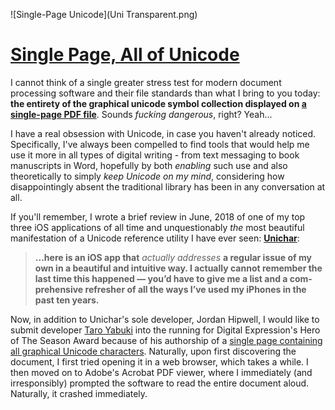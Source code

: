 ![Single-Page Unicode](Uni Transparent.png)

# [Single Page, All of Unicode](https://blog.unfindable.net/archives/7740)

I cannot think of a single greater stress test for modern document processing software and their file standards than what I bring to you today: **the entirety of the graphical unicode symbol collection displayed on [a single-page PDF file](https://www.davidblue.wtf/wp-content/uploads/unicode.pdf)**. Sounds *fucking dangerous*, right? Yeah...

I have a real obsession with Unicode, in case you haven't already noticed. Specifically, I've always been compelled to find tools that would help me use it more in all types of digital writing - from text messaging to book manuscripts in Word, hopefully by both *enabling* such use and also theoretically to simply *keep Unicode on my mind*, considering how disappointingly absent the traditional library has been in any conversation at all.

If you'll remember, I wrote a brief review in June, 2018 of one of my top three iOS applications of all time and unquestionably *the* most beautiful manifestation of a Unicode reference utility I have ever seen: **[Unichar](https://unichar.app/)**:

> **...here is an iOS app that** *actu­al­ly address­es* **a reg­u­lar issue of my own in a beau­ti­ful and intu­itive way. I actu­al­ly can­not remem­ber the last time this hap­pened — you’d have to give me a list and a com­pre­hen­sive refresh­er of all the ways I’ve used my iPhones in the past ten years.**

Now, in addition to Unichar's sole developer, Jordan Hipwell, I would like to submit developer [Taro Yabuki](https://twitter.com/yabuki) into the running for Digital Expression's Hero of The Season Award because of his authorship of a [single page containing all graphical Unicode characters](https://github.com/taroyabuki/onepage-unicode-chars). Naturally, upon first discovering the document, I first tried opening it in a web browser, which takes a while. I then moved on to Adobe's Acrobat PDF viewer, where I immediately (and irresponsibly) prompted the software to read the entire document aloud. Naturally, it crashed immediately.
